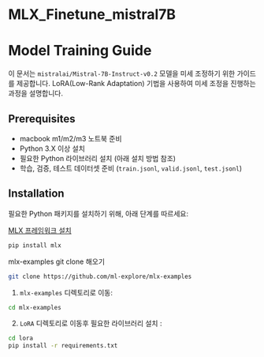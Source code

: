 # MLX_Finetune_mistral7B


# Model Training Guide

이 문서는 `mistralai/Mistral-7B-Instruct-v0.2` 모델을 미세 조정하기 위한 가이드를 제공합니다. LoRA(Low-Rank Adaptation) 기법을 사용하여 미세 조정을 진행하는 과정을 설명합니다.

## Prerequisites
- macbook m1/m2/m3 노트북 준비
- Python 3.X 이상 설치
- 필요한 Python 라이브러리 설치 (아래 설치 방법 참조)
- 학습, 검증, 테스트 데이터셋 준비 (`train.jsonl`, `valid.jsonl`, `test.jsonl`)

## Installation

필요한 Python 패키지를 설치하기 위해, 아래 단계를 따르세요:

[MLX 프레임워크 설치](https://github.com/ml-explore)
```bash
pip install mlx
```
mlx-examples git clone 해오기
```bash
git clone https://github.com/ml-explore/mlx-examples
```
1. `mlx-examples` 디렉토리로 이동:

```bash
cd mlx-examples
```
2. `LoRA` 디렉토리로 이동후 필요한 라이브러리 설치 :
```bash
cd lora
pip install -r requirements.txt
```

